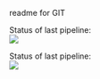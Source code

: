 readme for GIT

Status of last pipeline: <br>
<img src="https://github.com/Dmitriy-Muchanovskiy/test_git_actions/workflows/CI-CD-gitactions-to-AWS-ElasticBeanstalk/badge.svg?branch-master"><br>


Status of last pipeline: <br>
<img src="https://github.com/Dmitriy-Muchanovskiy/test_git/actions/workflows/MY-CI\CD/badge.svg?branch-master"><br>

